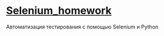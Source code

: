 # [Selenium_homework](https://stepik.org/lesson/187065/step/11?unit=161976)
Автоматизация тестирования с помощью Selenium и Python
